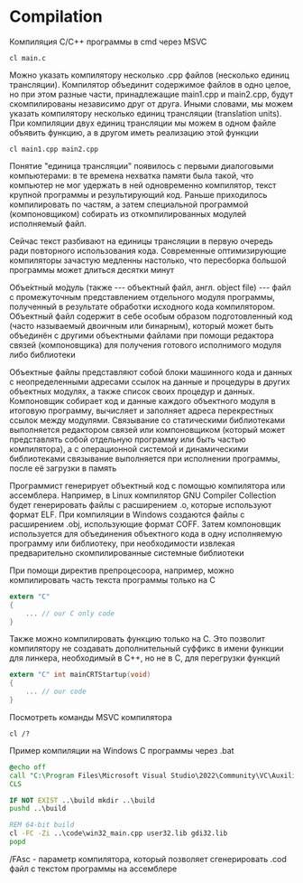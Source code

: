 # Compilation

Компиляция C/С++ программы в cmd через MSVC
```
cl main.c
```

Можно указать компилятору несколько .cpp файлов (несколько единиц трансляции). Компилятор объединит содержимое файлов в одно целое, но при этом разные части, принадлежащие main1.cpp и main2.cpp, будут скомпилированы независимо друг от друга. Иными словами, мы можем указать компилятору несколько единиц трансляции (translation units). При компиляции двух единиц трансляции мы можем в одном файле объявить функцию, а в другом иметь реализацию этой функции
```
cl main1.cpp main2.cpp
```

Понятие "единица трансляции" появилось с первыми диалоговыми компьютерами: в те времена нехватка памяти была такой, что компьютер не мог удержать в ней одновременно компилятор, текст крупной программы и результирующий код. Раньше приходилось компилировать по частям, а затем специальной программой (компоновщиком) собирать из откомпилированных модулей исполняемый файл. 

Сейчас текст разбивают на единицы трансляции в первую очередь ради повторного использования кода. Современные оптимизирующие компиляторы зачастую медленны настолько, что пересборка большой программы может длиться десятки минут

Объе́ктный мо́дуль (также --- объектный файл, англ. object file) --- файл с промежуточным представлением отдельного модуля программы, полученный в результате обработки исходного кода компилятором. Объектный файл содержит в себе особым образом подготовленный код (часто называемый двоичным или бинарным), который может быть объединён с другими объектными файлами при помощи редактора связей (компоновщика) для получения готового исполнимого модуля либо библиотеки

Объектные файлы представляют собой блоки машинного кода и данных с неопределенными адресами ссылок на данные и процедуры в других объектных модулях, а также список своих процедур и данных. Компоновщик собирает код и данные каждого объектного модуля в итоговую программу, вычисляет и заполняет адреса перекрестных ссылок между модулями. Связывание со статическими библиотеками выполняется редактором связей или компоновщиком (который может представлять собой отдельную программу или быть частью компилятора), а с операционной системой и динамическими библиотеками связывание выполняется при исполнении программы, после её загрузки в память

Программист генерирует объектный код с помощью компилятора или ассемблера. Например, в Linux компилятор GNU Compiler Collection будет генерировать файлы с расширением .o, которые используют формат ELF. При компиляции в Windows создаются файлы с расширением .obj, использующие формат COFF. Затем компоновщик используется для объединения объектного кода в одну исполняемую программу или библиотеку, при необходимости извлекая предварительно скомпилированные системные библиотеки

При помощи директив препроцесоора, например, можно компилировать часть текста программы только на C
```C
extern "C"
{
    ... // our C only code
}
```

Также можно компилировать функцию только на C. Это позволит компилятору не создавать дополнительный суффикс в имени функции для линкера, необходимый в C++, но не в С, для перегрузки функций
```C
extern "C" int mainCRTStartup(void)
{
    ... // our code
}
```

Посмотреть команды MSVC компилятора
```
cl /?
```

Пример компиляции на Windows C программы через .bat
```bat
@echo off
call "C:\Program Files\Microsoft Visual Studio\2022\Community\VC\Auxiliary\Build\vcvarsall.bat" x64
CLS

IF NOT EXIST ..\build mkdir ..\build
pushd ..\build

REM 64-bit build
cl -FC -Zi ..\code\win32_main.cpp user32.lib gdi32.lib
popd
```

/FAsc - параметр компилятора, который позволяет сгенерировать .cod файл с текстом программы на ассемблере


